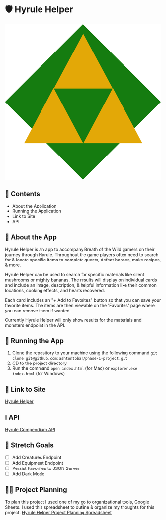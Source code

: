 # 🛡️ Hyrule Helper 
![hyrule helper logo](https://raw.githubusercontent.com/ashtontobar/phase-1-project/b9cf5cc0d325783719871771fa6f03e9218f3d1d/images/triforce_logo.svg)

## 📖 Contents 
- About the Application
- Running the Application 
- Link to Site
- API

## 👋 About the App
Hyrule Helper is an app to accompany Breath of the Wild gamers on their journey through Hyrule. Throughout the game players often need to search for & locate specific items to complete quests, defeat bosses, make recipes, & more. 

Hyrule Helper can be used to search for specific materials like silent mushrooms or mighty bananas. The results will display on individual cards and include an image, description, & helpful information like their common locations, cooking effects, and hearts recovered. 

Each card includes an "+ Add to Favorites" button so that you can save your favorite items. The items are then viewable on the 'Favorites' page where you can remove them if wanted. 

Currently Hyrule Helper will only show results for the materials and monsters endpoint in the API. 

## 🏃 Running the App
1. Clone the repository to your machine using the following command `git clone git@github.com:ashtontobar/phase-1-project.git`
2. CD to the project directory
3. Run the command `open index.html` (for Mac) or `explorer.exe index.html` (for Windows)

## 🔗 Link to Site
[Hyrule Helper](https://ashtontobar.github.io/phase-1-project/index.html)


## ℹ️ API
[Hyrule Compendium API](https://gadhagod.github.io/Hyrule-Compendium-API/#/?id=category) 


## 🌠 Stretch Goals
- [ ] Add Creatures Endpoint
- [ ] Add Equipment Endpoint
- [ ] Persist Favorites to JSON Server
- [ ] Add Dark Mode

## 👩‍💻 Project Planning 
To plan this project I used one of my go to organizational tools, Google Sheets. I used this spreadsheet to outline & organize my thoughts for this project. 
[Hyrule Helper Project Planning Spreadsheet](https://docs.google.com/spreadsheets/d/19RnjhgwnSZe0EAkKqht2VD9Q_E7pdWvzusKe1KzfDzM/edit?usp=sharing)